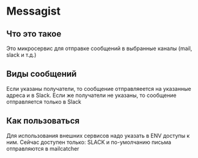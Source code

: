 
# Messagist

## Что это такое

Это микросервис для отправке сообщений в выбранные каналы (mail, slack  и т.д.)

## Виды сообщений

Если указаны получатели, то сообщение отправляеется на указанные адреса и в Slack.
Если же получатели не указаны, то сообщение отправляется только в Slack

## Как пользоваться

Для использования внешних сервисов надо указать в ENV доступы к ним.
Сейчас доступен только: SLACK и по-умолчанию письма отправляются в mailcatcher
